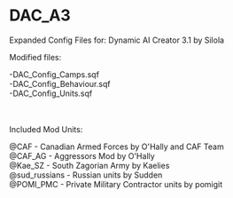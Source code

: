 DAC_A3
======


Expanded Config Files for:
Dynamic AI Creator 3.1 by Silola

Modified files:<br>

-DAC_Config_Camps.sqf<br>
-DAC_Config_Behaviour.sqf<br>
-DAC_Config_Units.sqf<br>
<br><br>

Included Mod Units:<br>

@CAF - Canadian Armed Forces by O'Hally and CAF Team<br>
@CAF_AG - Aggressors Mod by O'Hally<br>
@Kae_SZ - South Zagorian Army by Kaelies<br>
@sud_russians - Russian units by Sudden<br>
@POMI_PMC - Private Military Contractor units by pomigit<br>
